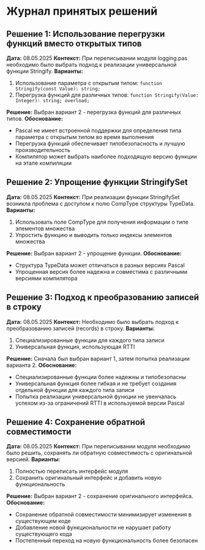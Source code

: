 # Журнал принятых решений

## Решение 1: Использование перегрузки функций вместо открытых типов
**Дата:** 08.05.2025
**Контекст:** При переписывании модуля logging.pas необходимо было выбрать подход к реализации универсальной функции Stringify.
**Варианты:**
1. Использование параметра с открытым типом: `function Stringify(const Value): string;`
2. Перегрузка функций для различных типов: `function Stringify(Value: Integer): string; overload;`

**Решение:** Выбран вариант 2 - перегрузка функций для различных типов.
**Обоснование:** 
- Pascal не имеет встроенной поддержки для определения типа параметра с открытым типом во время выполнения
- Перегрузка функций обеспечивает типобезопасность и лучшую производительность
- Компилятор может выбрать наиболее подходящую версию функции на этапе компиляции

## Решение 2: Упрощение функции StringifySet
**Дата:** 08.05.2025
**Контекст:** При реализации функции StringifySet возникла проблема с доступом к полю CompType структуры TypeData.
**Варианты:**
1. Использовать поле CompType для получения информации о типе элементов множества
2. Упростить функцию и выводить только индексы элементов множества

**Решение:** Выбран вариант 2 - упрощение функции.
**Обоснование:**
- Структура TypeData может отличаться в разных версиях Pascal
- Упрощенная версия более надежна и совместима с различными версиями компилятора

## Решение 3: Подход к преобразованию записей в строку
**Дата:** 08.05.2025
**Контекст:** Необходимо было выбрать подход к преобразованию записей (records) в строку.
**Варианты:**
1. Специализированные функции для каждого типа записи
2. Универсальная функция, использующая RTTI

**Решение:** Сначала был выбран вариант 1, затем попытка реализации варианта 2.
**Обоснование:**
- Специализированные функции более надежны и типобезопасны
- Универсальная функция более гибкая и не требует создания отдельной функции для каждого типа записи
- Попытка реализации универсальной функции не увенчалась успехом из-за ограничений RTTI в используемой версии Pascal

## Решение 4: Сохранение обратной совместимости
**Дата:** 08.05.2025
**Контекст:** При переписывании модуля необходимо было решить, сохранять ли обратную совместимость с оригинальной версией.
**Варианты:**
1. Полностью переписать интерфейс модуля
2. Сохранить оригинальный интерфейс и добавить новую функциональность

**Решение:** Выбран вариант 2 - сохранение оригинального интерфейса.
**Обоснование:**
- Сохранение обратной совместимости минимизирует изменения в существующем коде
- Добавление новой функциональности не нарушает работу существующего кода
- Постепенный переход на новую функциональность более безопасен
